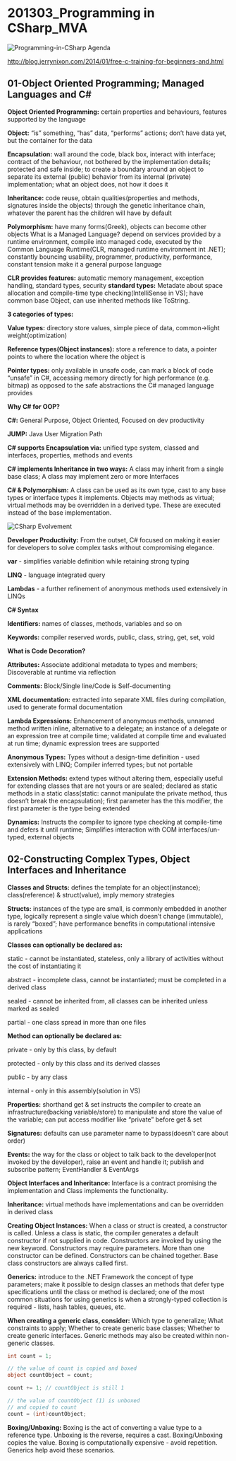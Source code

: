 # 201303_Programming in CSharp_MVA

![Programming-in-CSharp Agenda](https://github.com/MilkyW/LearnUnityEveryday/blob/master/Pictures/Programming-in-CSharp%20Agenda.png?raw=true)

http://blog.jerrynixon.com/2014/01/free-c-training-for-beginners-and.html

## 01-Object Oriented Programming; Managed Languages and C#
**Object Oriented Programming:** certain properties and behaviours, features supported by the language

**Object:** “is” something, “has” data, “performs” actions; don’t have data yet, but the container for the data

**Encapsulation:** wall around the code, black box, interact with interface; contract of the behaviour, not bothered by the implementation details; protected and safe inside; to create a boundary around an object to separate its external (public) behavior from its internal (private) implementation; what an object does, not how it does it

**Inheritance:** code reuse, obtain qualities(properties and methods, signatures inside the objects) through the genetic inheritance chain, whatever the parent has the children will have by default

**Polymorphism:** have many forms(Greek), objects can become other objects
What is a Managed Language? depend on services provided by a runtime environment, compile into managed code, executed by the Common Language Runtime(CLR, managed runtime environment int .NET); constantly bouncing usability, programmer, productivity, performance, constant tension make it a general purpose language 

**CLR provides features:** automatic memory management, exception handling, standard types, security
**standard types:** Metadate about space allocation and compile-time type checking(IntelliSense in VS); have common base Object, can use inherited methods like ToString.

**3 categories of types:**

**Value types:** directory store values, simple piece of data,  common->light weight(optimization)

**Reference types(Object instances):** store a reference to data, a pointer points to where the location where the object is

**Pointer types:** only available in unsafe code, can mark a block of code “unsafe” in C#, accessing memory directly for high performance (e.g. bitmap) as opposed to the safe abstractions the C# managed language provides

**Why C# for OOP?**

**C#:** General Purpose, Object Oriented, Focused on dev productivity

**JUMP:** Java User Migration Path

**C# supports Encapsulation via:** unified type system, classed and interfaces, properties, methods and events

**C# implements Inheritance in two ways:** A class may inherit from a single base class; A class may implement zero or more Interfaces

**C# & Polymorphism:** A class can be used as its own type, cast to any base types or interface types it implements. Objects may methods as virtual; virtual methods may be overridden in a derived type. These are executed instead of the base implementation.

![CSharp Evolvement](https://github.com/MilkyW/LearnUnityEveryday/blob/master/Pictures/CSharp%20Evolvement.png?raw=true)

**Developer Productivity:** From the outset, C# focused on making it easier for developers to solve complex tasks without compromising elegance.

**var** - simplifies variable definition while retaining strong typing

**LINQ** - language integrated query

**Lambdas** - a further refinement of anonymous methods used extensively in LINQs

**C# Syntax**

**Identifiers:** names of classes, methods, variables and so on

**Keywords:** compiler reserved words, public, class, string, get, set, void

**What is Code Decoration?**

**Attributes:** Associate additional metadata to types and members; Discoverable at runtime via reflection

**Comments:** Block/Single line/Code is Self-documenting

**XML documentation:** extracted into separate XML files during compilation, used to generate formal documentation

**Lambda Expressions:** Enhancement of anonymous methods, unnamed method written inline, alternative to a delegate; an instance of a delegate or an expression tree at compile time; validated at compile time and evaluated at run time; dynamic expression trees are supported

**Anonymous Types:** Types without a design-time definition - used extensively with LINQ; Compiler inferred types; but not portable

**Extension Methods:** extend types without altering them, especially useful for extending classes that are not yours or are sealed; declared as static methods in a static class(static: cannot manipulate the private method, thus doesn’t break the encapsulation); first parameter has the this modifier, the first parameter is the type being extended

**Dynamics:** Instructs the compiler to ignore type checking at compile-time and defers it until runtime; Simplifies interaction with COM interfaces/un-typed, external objects

## 02-Constructing Complex Types, Object Interfaces and Inheritance

**Classes and Structs:** defines the template for an object(instance); class(reference) & struct(value), imply memory strategies

**Structs:** instances of the type are small, is commonly embedded in another type,  logically represent a single value which doesn’t change (immutable), is rarely “boxed”; have performance benefits in computational intensive applications

**Classes can optionally be declared as:**

static - cannot be instantiated, stateless, only a library of activities without the cost of instantiating it

abstract - incomplete class, cannot be instantiated; must be completed in a derived class

sealed - cannot be inherited from, all classes can be inherited unless marked as sealed

partial - one class spread in more than one files

**Method can optionally be declared as:**

private - only by this class, by default

protected - only by this class and its derived classes

public - by any class

internal - only in this assembly(solution in VS)

**Properties:** shorthand get & set instructs the compiler to create an infrastructure(backing variable/store) to manipulate and store the value of the variable; can put access modifier like “private” before get & set

**Signatures:** defaults can use parameter name to bypass(doesn’t care about order)

**Events:** the way for the class or object to talk back to the developer(not invoked by the developer), raise an event and handle it; publish and subscribe pattern; EventHandler & EventArgs

**Object Interfaces and Inheritance:** Interface is a contract promising the implementation and Class implements the functionality.

**Inheritance:** virtual methods have implementations and can be overridden in derived class

**Creating Object Instances:** When a class or struct is created, a constructor is called. Unless a class is static, the compiler generates a default constructor if not supplied in code. Constructors are invoked by using the new keyword. Constructors may require parameters. More than one constructor can be defined. Constructors can be chained together. Base class constructors are always called first.

**Generics:** introduce to the .NET Framework the concept of type parameters; make it possible to design classes an methods that defer type specifications until the class or method is declared; one of the most common situations for using generics is when a strongly-typed collection is required - lists, hash tables, queues, etc.

**When creating a generic class, consider:** Which type to generalize; What constraints to apply; Whether to create generic base classes; Whether to create generic interfaces.
Generic methods may also be created within non-generic classes.

```cs
int count = 1;

// the value of count is copied and boxed
object countObject = count;

count += 1; // countObject is still 1

// the value of countObject (1) is unboxed
// and copied to count
count = (int)countObject;
```

**Boxing/Unboxing:** Boxing is the act of converting a value type to a reference type. Unboxing is the reverse, requires a cast. Boxing/Unboxing copies the value. Boxing is computationally expensive - avoid repetition. Generics help avoid these scenarios.

